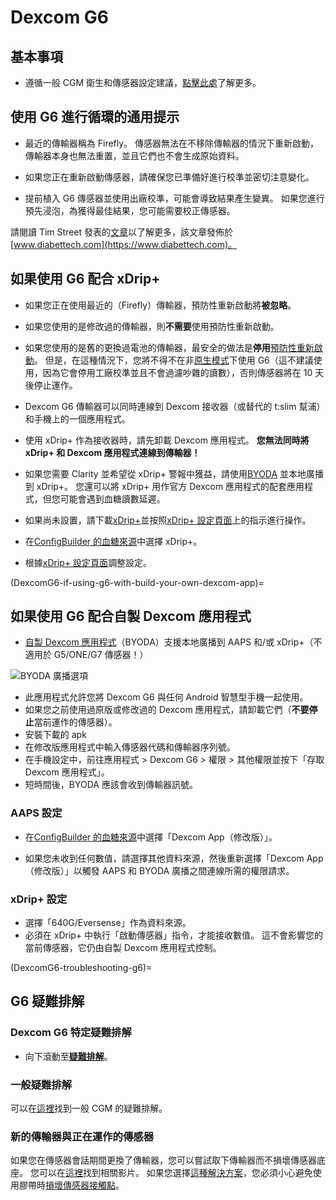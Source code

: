 # Dexcom G6

## 基本事項

-   遵循一般 CGM 衛生和傳感器設定建議，[點擊此處](../Hardware/GeneralCGMRecommendation.md)了解更多。

## 使用 G6 進行循環的通用提示

- 最近的傳輸器稱為 Firefly。 傳感器無法在不移除傳輸器的情況下重新啟動，傳輸器本身也無法重置，並且它們也不會生成原始資料。

- 如果您正在重新啟動傳感器，請確保您已準備好進行校準並密切注意變化。

- 提前植入 G6 傳感器並使用出廠校準，可能會導致結果產生變異。 如果您進行預先浸泡，為獲得最佳結果，您可能需要校正傳感器。

請閱讀 Tim Street 發表的[文章](https://www.diabettech.com/artificial-pancreas/diy-looping-and-cgm/)以了解更多，該文章發佈於[www.diabettech.com](https://www.diabettech.com)。

## 如果使用 G6 配合 xDrip+

- 如果您正在使用最近的（Firefly）傳輸器，預防性重新啟動將**被忽略**。
- 如果您使用的是修改過的傳輸器，則**不需要**使用預防性重新啟動。
-   如果您使用的是舊的更換過電池的傳輸器，最安全的做法是**停用**[預防性重新啟動](https://navid200.github.io/xDrip/docs/Preemptive-Restart.html)。 但是，在這種情況下，您將不得不在非[原生模式](https://navid200.github.io/xDrip/docs/Native-Algorithm.html)下使用 G6（這不建議使用，因為它會停用工廠校準並且不會過濾吵雜的讀數），否則傳感器將在 10 天後停止運作。
-   Dexcom G6 傳輸器可以同時連線到 Dexcom 接收器（或替代的 t:slim 幫浦）和手機上的一個應用程式。
-   使用 xDrip+ 作為接收器時，請先卸載 Dexcom 應用程式。 **您無法同時將 xDrip+ 和 Dexcom 應用程式連線到傳輸器！**
-   如果您需要 Clarity 並希望從 xDrip+ 警報中獲益，請使用[BYODA](DexcomG6-if-using-g6-with-build-your-own-dexcom-app) 並本地廣播到 xDrip+。 您還可以將 xDrip+ 用作官方 Dexcom 應用程式的配套應用程式，但您可能會遇到血糖讀數延遲。
-   如果尚未設置，請下載[xDrip+](https://github.com/NightscoutFoundation/xDrip)並按照[xDrip+ 設定頁面](../Configuration/xdrip.md)上的指示進行操作。
-   在[ConfigBuilder 的血糖來源](../Configuration/Config-Builder.md#bg-source)中選擇 xDrip+。

- 根據[xDrip+ 設定頁面](../Configuration/xdrip.md)調整設定。

(DexcomG6-if-using-g6-with-build-your-own-dexcom-app)=
## 如果使用 G6 配合自製 Dexcom 應用程式

-   [自製 Dexcom 應用程式](https://docs.google.com/forms/d/e/1FAIpQLScD76G0Y-BlL4tZljaFkjlwuqhT83QlFM5v6ZEfO7gCU98iJQ/viewform?fbzx=2196386787609383750)（BYODA）支援本地廣播到 AAPS 和/或 xDrip+（不適用於 G5/ONE/G7 傳感器！）

![BYODA 廣播選項](../images/BYODA.png)

-   此應用程式允許您將 Dexcom G6 與任何 Android 智慧型手機一起使用。
-   如果您之前使用過原版或修改過的 Dexcom 應用程式，請卸載它們（**不要停止**當前運作的傳感器）。
-   安裝下載的 apk
-   在修改版應用程式中輸入傳感器代碼和傳輸器序列號。
-   在手機設定中，前往應用程式 > Dexcom G6 > 權限 > 其他權限並按下「存取 Dexcom 應用程式」。
-   短時間後，BYODA 應該會收到傳輸器訊號。

### AAPS 設定

-   在[ConfigBuilder 的血糖來源](../Configuration/Config-Builder.md#bg-source)中選擇「Dexcom App（修改版）」。

-   如果您未收到任何數值，請選擇其他資料來源，然後重新選擇「Dexcom App（修改版）」以觸發 AAPS 和 BYODA 廣播之間連線所需的權限請求。

### xDrip+ 設定

-   選擇「640G/Eversense」作為資料來源。
-   必須在 xDrip+ 中執行「啟動傳感器」指令，才能接收數值。 這不會影響您的當前傳感器，它仍由自製 Dexcom 應用程式控制。


(DexcomG6-troubleshooting-g6)=
## G6 疑難排解

### Dexcom G6 特定疑難排解

-   向下滾動至[**疑難排解**](https://navid200.github.io/xDrip/docs/Dexcom_page.html)。

### 一般疑難排解

可以在[這裡](./GeneralCGMRecommendation.md#troubleshooting)找到一般 CGM 的疑難排解。

### 新的傳輸器與正在運作的傳感器

如果您在傳感器會話期間更換了傳輸器，您可以嘗試取下傳輸器而不損壞傳感器底座。 您可以在[這裡](https://navid200.github.io/xDrip/docs/Remove-transmitter.html)找到相關影片。 如果您選擇[這種解決方案](https://youtu.be/tx-kTsrkNUM)，您必須小心避免使用膠帶時[損壞傳感器接觸點](https://navid200.github.io/xDrip/docs/Petroleum-jelly-in-Dexcom-G6-Sensor.html)。
